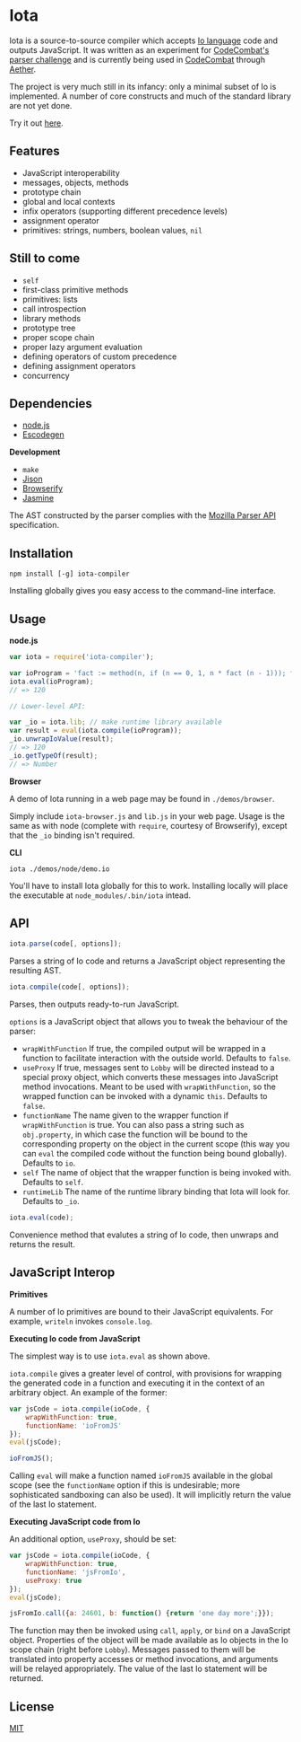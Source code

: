 Iota
====

Iota is a source-to-source compiler which accepts [Io language](http://iolanguage.org/) code and outputs JavaScript. It was written as an experiment for [CodeCombat's parser challenge](http://codecombat.challengepost.com/) and is currently being used in [CodeCombat](http://codecombat.com/) through [Aether](http://aetherjs.com/).

The project is very much still in its infancy: only a minimal subset of Io is implemented. A number of core constructs and much of the standard library are not yet done.

Try it out [here](http://dariusf.github.io/iota/).

Features
--------

- JavaScript interoperability
- messages, objects, methods
- prototype chain
- global and local contexts
- infix operators (supporting different precedence levels)
- assignment operator
- primitives: strings, numbers, boolean values, `nil`

Still to come
-------------

- `self`
- first-class primitive methods
- primitives: lists
- call introspection
- library methods
- prototype tree
- proper scope chain
- proper lazy argument evaluation
- defining operators of custom precedence
- defining assignment operators
- concurrency

Dependencies
------------

- [node.js](http://nodejs.org/)
- [Escodegen](https://github.com/Constellation/escodegen)

**Development**

- `make`
- [Jison](http://zaach.github.io/jison/)
- [Browserify](http://browserify.org/)
- [Jasmine](https://github.com/mhevery/jasmine-node)

The AST constructed by the parser complies with the [Mozilla Parser API](https://developer.mozilla.org/en-US/docs/SpiderMonkey/Parser_API) specification.

Installation
------------

`npm install [-g] iota-compiler`

Installing globally gives you easy access to the command-line interface.

Usage
-----

**node.js**

```js
var iota = require('iota-compiler');

var ioProgram = 'fact := method(n, if (n == 0, 1, n * fact (n - 1))); fact(5)';
iota.eval(ioProgram);
// => 120

// Lower-level API:

var _io = iota.lib; // make runtime library available
var result = eval(iota.compile(ioProgram));
_io.unwrapIoValue(result);
// => 120
_io.getTypeOf(result);
// => Number
```
**Browser**

A demo of Iota running in a web page may be found in `./demos/browser`.

Simply include `iota-browser.js` and `lib.js` in your web page. Usage is the same as with node (complete with `require`, courtesy of Browserify), except that the `_io` binding isn't required.

**CLI**

```
iota ./demos/node/demo.io
```
You'll have to install Iota globally for this to work. Installing locally will place the executable at `node_modules/.bin/iota` intead.

API
---

```js
iota.parse(code[, options]);
```
Parses a string of Io code and returns a JavaScript object representing the resulting AST.

```js
iota.compile(code[, options]);
```
Parses, then outputs ready-to-run JavaScript.

`options` is a JavaScript object that allows you to tweak the behaviour of the parser:

- `wrapWithFunction` If true, the compiled output will be wrapped in a function to facilitate interaction with the outside world. Defaults to `false`.
- `useProxy` If true, messages sent to `Lobby` will be directed instead to a special proxy object, which converts these messages into JavaScript method invocations. Meant to be used with `wrapWithFunction`, so the wrapped function can be invoked with a dynamic `this`. Defaults to `false`.
- `functionName` The name given to the wrapper function if `wrapWithFunction` is true. You can also pass a string such as `obj.property`, in which case the function will be bound to the corresponding property on the object in the current scope (this way you can `eval` the compiled code without the function being bound globally). Defaults to `io`.
- `self` The name of object that the wrapper function is being invoked with. Defaults to `self`.
- `runtimeLib` The name of the runtime library binding that Iota will look for. Defaults to `_io`.

```js
iota.eval(code);
```
Convenience method that evalutes a string of Io code, then unwraps and returns the result.

JavaScript Interop
------------------

**Primitives**

A number of Io primitives are bound to their JavaScript equivalents. For example, `writeln` invokes `console.log`.

**Executing Io code from JavaScript**

The simplest way is to use `iota.eval` as shown above.

`iota.compile` gives a greater level of control, with provisions for wrapping the generated code in a function and executing it in the context of an arbitrary object. An example of the former:

```js
var jsCode = iota.compile(ioCode, {
	wrapWithFunction: true,
	functionName: 'ioFromJS'
});
eval(jsCode);

ioFromJS();
```
Calling `eval` will make a function named `ioFromJS` available in the global scope (see the `functionName` option if this is undesirable; more sophisticated sandboxing can also be used). It will implicitly return the value of the last Io statement.

**Executing JavaScript code from Io**

An additional option, `useProxy`, should be set:

```js
var jsCode = iota.compile(ioCode, {
	wrapWithFunction: true,
	functionName: 'jsFromIo',
	useProxy: true
});
eval(jsCode);

jsFromIo.call({a: 24601, b: function() {return 'one day more';}});
```
The function may then be invoked using `call`, `apply`, or `bind` on a JavaScript object. Properties of the object will be made available as Io objects in the Io scope chain (right before `Lobby`). Messages passed to them will be translated into property accesses or method invocations, and arguments will be relayed appropriately. The value of the last Io statement will be returned.

License
-------
[MIT](http://opensource.org/licenses/MIT)